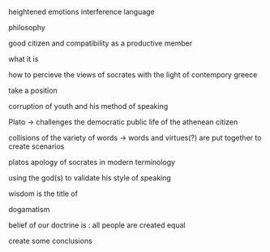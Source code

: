 heightened emotions
interference
language


philosophy

good citizen and compatibility as a productive member

what it is

how to percieve the views of socrates with the light of contempory greece

take a position

corruption of youth and his method of speaking

Plato -> challenges the democratic public life of the athenean citizen

collisions of the variety of words -> words and virtues(?) are put together to create scenarios

platos apology of socrates in modern terminology

using the god(s) to validate his style of speaking


wisdom is the title of 

dogamatism

belief of our doctrine is : all people are created equal


create some conclusions
